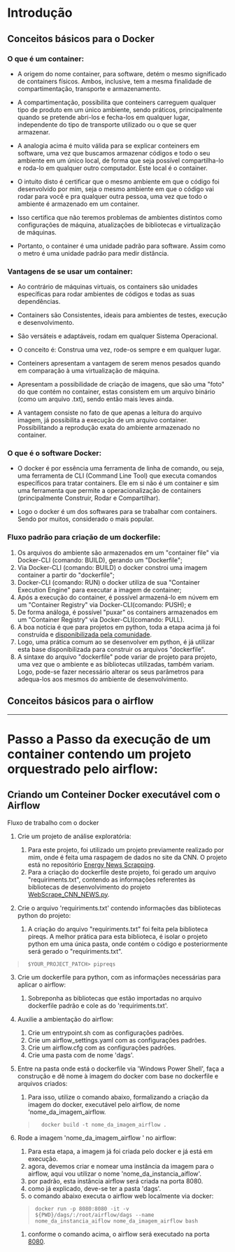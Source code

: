 # Introdução

## Conceitos básicos para o Docker

### O que é um container:

-   A origem do nome container, para software, detém o mesmo significado de containers físicos. Ambos, inclusive, tem a mesma finalidade de compartimentação, transporte e armazenamento.
  
-   A compartimentação, possibilita que conteiners carreguem qualquer tipo de produto em um único ambiente, sendo práticos, principalmente quando se pretende abri-los e fecha-los em qualquer lugar, independente do tipo de transporte utilizado ou o que se quer armazenar.

-   A analogia acima é muito válida para se explicar conteiners em software, uma vez que buscamos armazenar códigos e todo o seu ambiente em um único local, de forma que seja possível compartilha-lo e roda-lo em qualquer outro computador. Este local é o container.

-   O intuito disto é certificar que o mesmo ambiente em que o código foi desenvolvido por mim, seja o mesmo ambiente em que o código vai rodar para você e pra qualquer outra pessoa, uma vez que todo o ambiente é armazenado em um container.

-  Isso certifica que não teremos problemas de ambientes distintos como configurações de máquina, atualizações de bibliotecas e virtualização de máquinas.

-  Portanto, o container é uma unidade padrão para software. Assim como o metro é uma unidade padrão para medir distância.

### Vantagens de se usar um container:

- Ao contrário de máquinas virtuais, os containers são unidades específicas para rodar ambientes de códigos e todas as suas dependências.

- Containers são Consistentes, ideais para ambientes de testes, execução e desenvolvimento.

- São versáteis e adaptáveis, rodam em qualquer Sistema Operacional.

- O conceito é: Construa uma vez, rode-os sempre e em qualquer lugar.

- Conteiners apresentam a vantagem de serem menos pesados quando em comparação à uma virtualização de máquina.
  
- Apresentam a possibilidade de criação de imagens, que são uma "foto" do que contém no container, estas consistem em um arquivo binário (como um arquivo .txt), sendo então mais leves ainda.

- A vantagem consiste no fato de que apenas a leitura do arquivo imagem, já possibilita a execução de um arquivo container. Possibilitando a reprodução exata do ambiente armazenado no container.

### O que é o software Docker:

- O docker é por essência uma ferramenta de linha de comando, ou seja, uma ferramenta de CLI (Command Line Tool) que executa comandos específicos para tratar containers. Ele em si não é um container e sim uma ferramenta que permite a operacionalização de containers (principalmente Construir, Rodar e Compartilhar).

- Logo o docker é um dos softwares para se trabalhar com containers. Sendo por muitos, considerado o mais popular.

### Fluxo padrão para criação de um dockerfile:

1) Os arquivos do ambiente são armazenados em um "container file" via Docker-CLI (comando: BUILD), gerando um "Dockerfile";
2) Via Docker-CLI (comando: BUILD) o docker constroi uma imagem container a partir do "dockerfile";
3) Docker-CLI (comando: RUN) o docker utiliza de sua "Container Execution Engine" para executar a imagem de container;
4) Após a execução do container, é possível armazená-lo em núvem em um "Container Registry" via Docker-CLI(comando: PUSH); e
5) De forma análoga, é possível "puxar" os containers armazenados em um "Container Registry" via Docker-CLI(comando: PULL).
6) A boa notícia é que para projetos em python, toda a etapa acima já foi construída e [disponibilizada pela comunidade](https://hub.docker.com/_/python).
7) Logo, uma prática comum ao se desenvolver em python, é já utilizar esta base disponibilizada para construir os arquivos "dockerfile".
8) A sintaxe do arquivo "dockerfile" pode variar de projeto para projeto, uma vez que o ambiente e as bibliotecas utilizadas, também variam. Logo, pode-se fazer necessário alterar os seus parâmetros para adequa-los aos mesmos do ambiente de desenvolvimento.

## Conceitos básicos para o airflow

---
# Passo a Passo da execução de um container contendo um projeto orquestrado pelo airflow:

## Criando um Conteiner Docker executável com o Airflow
Fluxo de trabalho com o docker
1) Crie um projeto de análise exploratória:
   1) Para este projeto, foi utilizado um projeto previamente realizado por mim, onde é feita uma raspagem de dados no site da CNN. O projeto está no repositório [Energy News Scrapping](https://github.com/viniciusgribas/EnergyNewsScrapping).
   2) Para a criação do dockerfile deste projeto, foi gerado um arquivo "requiriments.txt", contendo as informações referentes às bibliotecas de desenvolvimento do projeto [WebScrape_CNN_NEWS.py](https://github.com/viniciusgribas/Basico_Airflow_Docker/blob/main/CNN%20News/py/CNN_WordCloud.py).
   
2) Crie o arquivo 'requiriments.txt' contendo informações das bibliotecas python do projeto:
   1) A criação do arquivo "requiriments.txt" foi feita pela biblioteca pireqs. A melhor prática para esta biblioteca, é isolar o projeto python em uma única pasta, onde contém o código e posteriormente será gerado o "requiriments.txt".
 > `` $YOUR_PROJECT_PATCH> pipreqs``

3) Crie um dockerfile para python, com as informações necessárias para aplicar o airflow:
   1) Sobreponha as bibliotecas que estão importadas no arquivo dockerfile padrão e cole as do 'requiriments.txt'.

   
4) Auxilie a ambientação do airflow:
   1) Crie um entrypoint.sh com as configurações padrões.
   2) Crie um airflow_settings.yaml com as configurações padrões.
   3) Crie um airflow.cfg com as configurações padrões.
   4) Crie uma pasta com de nome 'dags'.
   
5) Entre na pasta onde está o dockerfile via 'Windows Power Shell', faça a construção e dê nome à imagem do docker com base no dockerfile e arquivos criados:
   1) Para isso, utilize o comando abaixo, formalizando a criação da imagem do docker, executável pelo airflow, de nome 'nome_da_imagem_airflow.
   > `  docker build -t nome_da_imagem_airflow .`

6) Rode a imagem 'nome_da_imagem_airflow ' no airflow:
   1) Para esta etapa, a imagem já foi criada pelo docker e já está em execução.
   2) agora, devemos criar e nomear uma instância da imagem para o airflow, aqui vou utilizar o nome 'nome_da_instancia_aiflow'.
   3) por padrão, esta instância airflow será criada na porta 8080.
   4) como já explicado, deve-se ter a pasta 'dags'.
   5) o comando abaixo executa o airflow web localmente via docker:
   > `docker run -p 8080:8080 -it -v ${PWD}/dags/:/root/airflow/dags --name nome_da_instancia_aiflow nome_da_imagem_airflow bash`
   1) conforme o comando acima, o airflow será executado na porta [8080](http://localhost:8080).

     
